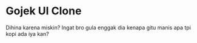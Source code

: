 # Gojek UI Clone

Dihina karena miskin? Ingat bro gula enggak dia kenapa gitu manis apa tpi kopi ada iya kan?
